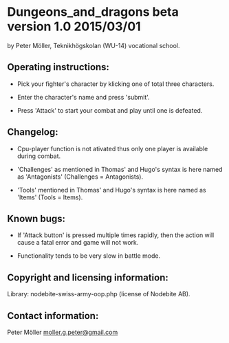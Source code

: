 



Dungeons_and_dragons  beta version 1.0 2015/03/01
====================

by Peter Möller, Teknikhögskolan (WU-14) vocational school.




Operating instructions:
----------------------

* Pick your fighter's character by klicking one of total three characters.

* Enter the character's name and press 'submit'.

* Press 'Attack' to start your combat and play until one is defeated. 




Changelog:
---------

* Cpu-player function is not ativated thus only one player 
	is available during combat.

* 'Challenges' as mentioned in Thomas' and Hugo's syntax is 
	here named as 'Antagonists' (Challenges = Antagonists).

* 'Tools' mentioned in Thomas' and Hugo's syntax is 
	here named as 'Items' (Tools = Items).




Known bugs:
----------

* If 'Attack button' is pressed multiple times rapidly, 
	then the action will cause a fatal error and game will not work.

* Functionality tends to be very slow in battle mode.




Copyright and licensing information:
-----------------------------------

Library: nodebite-swiss-army-oop.php (license of Nodebite AB).



Contact information:
-------------------

Peter Möller
moller.g.peter@gmail.com